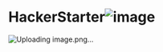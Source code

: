 # HackerStarter![image](https://user-images.githubusercontent.com/75226562/194780268-fb4b47ed-de73-4949-8045-40815c2c310f.png)

![Uploading image.png…]()
